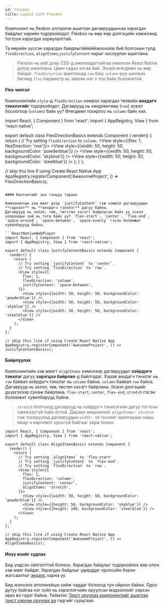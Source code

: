 ```yaml
---
id: flexbox
title: Layout with Flexbox
---
```


Компонент нь flexbox алгоритм ашиглан дагавруудынхаа харагдах байдлыг нарийн тодорхойлдог. Flexbox нь өөр өөр дэлгэцийн хэмжээнд тогтсон харагдах зориулалттай.

Та өөрийн хүссэн харагдах байдлыгййййййжооююв бий болгохын тулд `flexDirection`, `alignItems`,`justifyContent` нарыг хослуулан ашиглана.

> Flexbox нь веб дээр CSS-д ажилладагтайгаа ижилхэн React Native дотор ажиллана. Цөөн хэдэн ялгаа бий. Эхний өгөгдмөл нь өөр байдаг. `flexDirection` ашиглахад `row` биш `column`-руу шилжих бөгөөд `flex` параметр нь зөвхөн нэг л тоо байх боломжтой.

#### Flex чилгэл

Компонентийн `style`-д `flexDirection` нэмвэл харагдах төлвийн **анхдагч тэнхлэгийг** тодорхойлдог. Дагаврууд нь хөндлөнгөөр (`row`) эсвэл босоогоор (`column`) байх уу? Өгөгдмөл тохиргоо нь `column` байх юм.

import React, { Component } from 'react'; import { AppRegistry, View } from 'react-native';

export default class FlexDirectionBasics extends Component { render() { return ( // Try setting `flexDirection` to `column`. <View style={{flex: 1, flexDirection: 'row'}}> <View style={{width: 50, height: 50, backgroundColor: 'powderblue'}} /> <View style={{width: 50, height: 50, backgroundColor: 'skyblue'}} /> <View style={{width: 50, height: 50, backgroundColor: 'steelblue'}} /> </View> ); } };

// skip this line if using Create React Native App AppRegistry.registerComponent('AwesomeProject', () => FlexDirectionBasics);

````

#### Контентийг энэ тэнцүү тараах

Компонентын хэв маяг дээр `justifyContent` гэж нэмвэл дагавруудын **тархалт** нь **анхдагч тэнхлэг** дагуу байна.
Дагаврууд нь эхлэл, төв, төгсгөл хэсэгт байрласан байх уу эсвэл хоорондын зай нь тэгш байх уу? `flex-start`, `center`, `flex-end`, `space-around`, `space-between`, `space-evenly` гэсэн боломжит хувилбарууд байна.

```ReactNativeWebPlayer
import React, { Component } from 'react';
import { AppRegistry, View } from 'react-native';

export default class JustifyContentBasics extends Component {
  render() {
    return (
      // Try setting `justifyContent` to `center`.
      // Try setting `flexDirection` to `row`.
      <View style={{
        flex: 1,
        flexDirection: 'column',
        justifyContent: 'space-between',
      }}>
        <View style={{width: 50, height: 50, backgroundColor: 'powderblue'}} />
        <View style={{width: 50, height: 50, backgroundColor: 'skyblue'}} />
        <View style={{width: 50, height: 50, backgroundColor: 'steelblue'}} />
      </View>
    );
  }
};

// skip this line if using Create React Native App
AppRegistry.registerComponent('AwesomeProject', () => JustifyContentBasics);
````

#### Байрлуулах

Компонентийн хэв маягт `alignItems` нэмснээр дагавруудыг **хоёрдогч тэнхлэг** дагуу **зэрэгцээ байрлал**-д байлгадаг. Хэрэв анхдагч тэнхлэг нь `row` байвал хоёрдогч тэнхлэг нь `column` байна. `column` байвал `row` байна. Дагаврууд нь эхлэл, төв, төсгөл хэсэгт байрлана. Эсвэл дэлгэцийг дүүргэхээр сунаж байрлана. `flex-start`, `center`, `flex-end`, `stretch` гэсэн боломжит хувилбарууд байна.

> `stretch` болгоход дагаврууд нь хоёрдогч тэнхлэгийн дагуу тогтсон хэмжээсгүй байх ёстой. Дараах жишээнээс `alignItems: stretch` гэж тохируулад дагавруудын `width: 50` гэснийг арилгахаас нааш ямар ч өөрчлөлт орохгүй байгааг харж болно.

```ReactNativeWebPlayer
import React, { Component } from 'react';
import { AppRegistry, View } from 'react-native';

export default class AlignItemsBasics extends Component {
  render() {
    return (
      // Try setting `alignItems` to 'flex-start'
      // Try setting `justifyContent` to `flex-end`.
      // Try setting `flexDirection` to `row`.
      <View style={{
        flex: 1,
        flexDirection: 'column',
        justifyContent: 'center',
        alignItems: 'stretch',
      }}>
        <View style={{width: 50, height: 50, backgroundColor: 'powderblue'}} />
        <View style={{height: 50, backgroundColor: 'skyblue'}} />
        <View style={{height: 100, backgroundColor: 'steelblue'}} />
      </View>
    );
  }
};

// skip this line if using Create React Native App
AppRegistry.registerComponent('AwesomeProject', () => AlignItemsBasics);
```

#### Илүү ихийг судлах

Бид үндсэн ойлголттой боллоо. Харагдах байдлыг тодорхойлох өөр олон хэв маяг байдаг. Харагдах байдлыг удирддаг пропсийн бүрэн жагсаалтыг [эндээс](./layout-props.md) харна уу.

Бид жинхэнэ аппликейшн хийж чаддаг болоход тун ойрхон байна. Одоо дутуу байгаа нэг зүйл нь хэрэглэгчийн оруулсан мэдээллийг хэрхэн авах вэ гэдэг байна. Тиймээс [Текст оруулах компонентийг ашиглан текст хэрхэн оруулах вэ](handling-text-input.md) гэдгийг сурцгаая.
